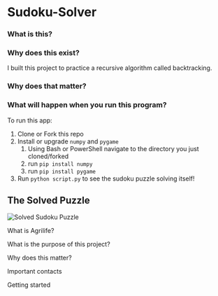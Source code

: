 # Sudoku-Solver

### What is this? 

### Why does this exist? 
I built this project to practice a recursive algorithm called backtracking. 

### Why does that matter?

### What will happen when you run this program? 


To run this app:
1) Clone or Fork this repo
2) Install or upgrade `numpy` and `pygame`
    1) Using Bash or PowerShell navigate to the directory you just cloned/forked
    2) run `pip install numpy`
    3) run `pip install pygame` 
3) Run `python script.py` to see the sudoku puzzle solving itself!




## The Solved Puzzle
![Solved Sudoku Puzzle](https://bigpictureprogrammer.com/wp-content/uploads/2020/05/IMG_03571500x1516-1-297x300.jpeg?raw=true)

What is Agrilife?

What is the purpose of this project?

Why does this matter?

Important contacts


Getting started
